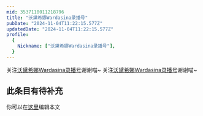 ```yaml
---
mid: 3537110011218796
title: "沃黛希娜Wardasina录播号"
pubDate: "2024-11-04T11:22:15.577Z"
updatedDate: "2024-11-04T11:22:15.577Z"
profile:
  {
    Nickname: ["沃黛希娜Wardasina录播号"],
  }
---
```


关注[沃黛希娜Wardasina录播号](https://space.bilibili.com/3537110011218796)谢谢喵~ 关注[沃黛希娜Wardasina录播号](https://space.bilibili.com/3537110011218796)谢谢喵~

## 此条目有待补充
你可以在[这里](https://github.com/Yuhanawa/VTuber.ICU/edit/master/src/content/v/沃黛希娜Wardasina录播号/index.md)编辑本文
